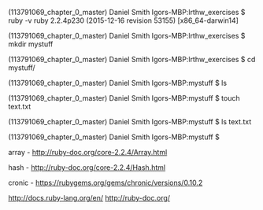 (113791069_chapter_0_master) Daniel Smith
Igors-MBP:lrthw_exercises $ ruby -v
ruby 2.2.4p230 (2015-12-16 revision 53155) [x86_64-darwin14]

(113791069_chapter_0_master) Daniel Smith
Igors-MBP:lrthw_exercises $ mkdir mystuff

(113791069_chapter_0_master) Daniel Smith
Igors-MBP:lrthw_exercises $ cd mystuff/

(113791069_chapter_0_master) Daniel Smith
Igors-MBP:mystuff $ ls

(113791069_chapter_0_master) Daniel Smith
Igors-MBP:mystuff $ touch text.txt

(113791069_chapter_0_master) Daniel Smith
Igors-MBP:mystuff $ ls
text.txt

(113791069_chapter_0_master) Daniel Smith
Igors-MBP:mystuff $


array - http://ruby-doc.org/core-2.2.4/Array.html

hash - http://ruby-doc.org/core-2.2.4/Hash.html

cronic - https://rubygems.org/gems/chronic/versions/0.10.2

http://docs.ruby-lang.org/en/
http://ruby-doc.org/
